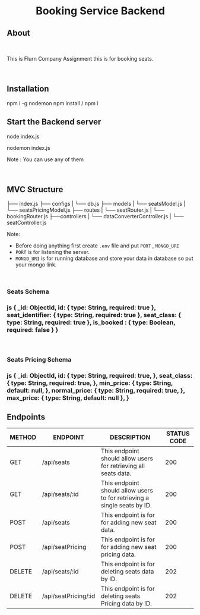 <h1 align="center"><strong>Booking Service Backend</strong></h1>
       
## About  
       
<br>    
        
This is Flurn Company Assignment this is for booking seats.                 
  
    
               
<br>       
           
## Installation  
  
 
npm i -g nodemon
npm install / npm i


## Start the Backend server


node index.js

nodemon index.js


Note : You can use any of them

<br>

## MVC Structure


├── index.js
├── configs
|    └── db.js
├── models
|    └──  seatsModel.js
|    └──  seatsPricingModel.js
├── routes
|    └── seatRouter.js
|    └── bookingRouter.js
├──controllers
|    └── dataConverterController.js
|    └── seatController.js


Note:

- Before doing anything first create `.env` file and put `PORT` , `MONGO_URI`
- `PORT` is for listening the server.
- `MONGO_URI` is for running database and store your data in database so put your mongo link.


<br>

<h3><strong>Seats Schema</strong><h3>

js
{
    _id: ObjectId,
    id: {
        type: String,
        required: true
    },
    seat_identifier: {
        type: String,
        required: true
    },
    seat_class: {
        type: String,
        required: true
    },
    is_booked : {
        type: Boolean,
        required: false
    }
}


<br>

<h3><strong>Seats Pricing Schema</strong><h3>

js
{
    _id: ObjectId,
    id: {
        type: String,
        required: true,
    },
    seat_class: {
        type: String,
        required: true,
    },
    min_price: {
        type: String,
        default: null,
    },
    normal_price: {
        type: String,
        required: true,
    },
    max_price: {
        type: String,
        default: null
    },
}


## Endpoints

<table>
    <thead>
        <tr>
            <th>METHOD</th>
            <th>ENDPOINT</th>
            <th>DESCRIPTION</th>
            <th>STATUS CODE</th>
        </tr>
    </thead>
    <tbody>
        <tr>
            <td>GET</td>
            <td>/api/seats</td>
            <td>This endpoint should allow users for retrieving all seats data.</td>
            <td>200</td>
        </tr>
        <tr>
            <td>GET</td>
            <td>/api/seats/:id</td>
            <td>This endpoint should allow users to for retrieving a single seats by ID.</td>
            <td>200</td>
        </tr>       
        <tr>
            <td>POST</td>
            <td>/api/seats</td>
            <td>This endpoint is for for adding new seat data.</td>
            <td>200</td>
        </tr>
        <tr>
            <td>POST</td>
            <td>/api/seatPricing</td>
            <td>This endpoint is for for adding new seat pricing data.</td>
            <td>200</td>
        </tr>
        <tr>
            <td>DELETE</td>
            <td>/api/seats/:id</td>
            <td>This endpoint is for deleting seats data by ID.</td>
            <td>202</td>
        </tr>
        <tr>
            <td>DELETE</td>
            <td>/api/seatPricing/:id</td>
            <td>This endpoint is for deleting seats Pricing data by ID.</td>
            <td>202</td>
        </tr>
    </tbody>
</table>
